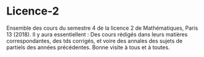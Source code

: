 # Licence-2
Ensemble des cours du semestre 4 de la licence 2 de Mathématiques, Paris 13 (2018).
Il y aura essentiellent : Des cours rédigés dans leurs matières correspondantes, des tds corrigés, et voire des annales des sujets de partiels des années précédentes.
Bonne visite à tous et à toutes.
